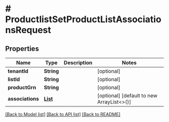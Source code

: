 # # ProductlistSetProductListAssociationsRequest


## Properties 


Name | Type | Description | Notes
------------ | ------------- | ------------- | -------------
**tenantId**| **String** |   | [optional]
**listId**| **String** |   | [optional]
**productGrn**| **String** |   | [optional]
**associations**| [**List<SetProductListAssociationsRequestAssociation>**](SetProductListAssociationsRequestAssociation.md) |   | [optional] [default to new ArrayList<>()]


[[Back to Model list]](../../README.md#models) [[Back to API list]](../../README.md#endpoints) [[Back to README]](../../README.md)

